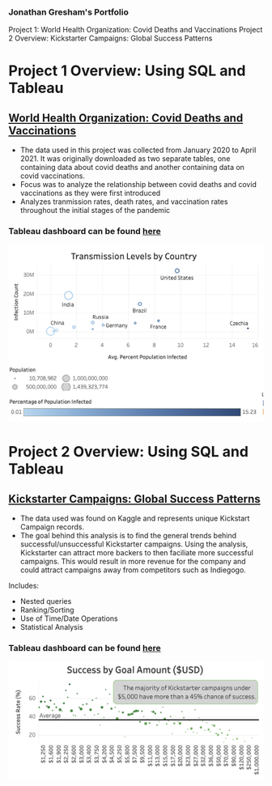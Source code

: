 ### Jonathan Gresham's Portfolio
Project 1: World Health Organization: Covid Deaths and Vaccinations
Project 2 Overview: Kickstarter Campaigns: Global Success Patterns

# Project 1 Overview: Using SQL and Tableau
## [**World Health Organization: Covid Deaths and Vaccinations**](https://github.com/jgreshy/Covid-Portfolio-Project)

- The data used in this project was collected from January 2020 to April 2021. It was originally downloaded as two separate tables, one containing data about covid deaths and another containing data on covid vaccinations.
- Focus was to analyze the relationship between covid deaths and covid vaccinations as they were first introduced
- Analyzes tranmission rates, death rates, and vaccination rates throughout the initial stages of the pandemic
### Tableau dashboard can be found [here](https://public.tableau.com/app/profile/jonathan.gresham/viz/CovidProject_16558078529460/Dashboard1)

![Transmission Levels By Country](https://github.com/jgreshy/Jonathan-Gresham-Portfolio/blob/main/images/Screen%20Shot%202022-06-26%20at%204.10.22%20PM.png?raw=true)



# Project 2 Overview: Using SQL and Tableau
## [**Kickstarter Campaigns: Global Success Patterns**](https://github.com/jgreshy/kickstarter)

- The data used was found on Kaggle and represents unique Kickstart Campaign records.
- The goal behind this analysis is to find the general trends behind successful/unsuccessful Kickstarter campaigns. Using the analysis, Kickstarter can attract more backers to then faciliate more successful campaigns. This would result in more revenue for the company and could attract campaigns away from competitors such as Indiegogo.

Includes:
- Nested queries
- Ranking/Sorting
- Use of Time/Date Operations
- Statistical Analysis

### Tableau dashboard can be found [here](https://public.tableau.com/app/profile/jonathan.gresham/viz/KickstarterPortfolioProjectDashboard/Dashboard1)

![Success Rate of Kickstarter Campaign Goals](https://github.com/jgreshy/Jonathan-Gresham-Portfolio/blob/main/images/Screen%20Shot%202022-07-17%20at%205.31.21%20PM.png)
